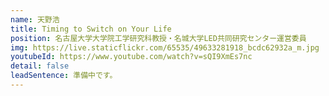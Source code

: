 ```yaml
---
name: 天野浩
title: Timing to Switch on Your Life 
position: 名古屋大学大学院工学研究科教授・名城大学LED共同研究センター運営委員
img: https://live.staticflickr.com/65535/49633281918_bcdc62932a_m.jpg
youtubeId: https://www.youtube.com/watch?v=sQI9XmEs7nc
detail: false
leadSentence: 準備中です。
---
```

